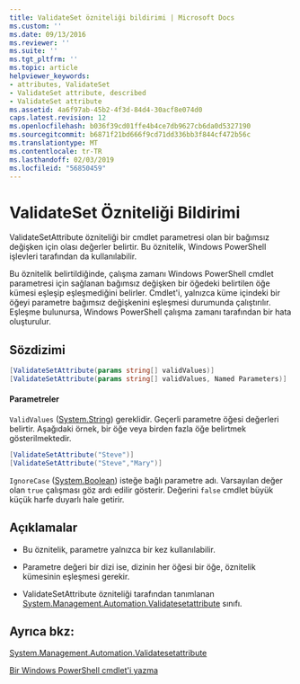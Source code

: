 ```yaml
---
title: ValidateSet özniteliği bildirimi | Microsoft Docs
ms.custom: ''
ms.date: 09/13/2016
ms.reviewer: ''
ms.suite: ''
ms.tgt_pltfrm: ''
ms.topic: article
helpviewer_keywords:
- attributes, ValidateSet
- ValidateSet attribute, described
- ValidateSet attribute
ms.assetid: 4a6f97ab-45b2-4f3d-84d4-30acf8e074d0
caps.latest.revision: 12
ms.openlocfilehash: b036f39cd01ffe4b4ce7db9627cb6da0d5327190
ms.sourcegitcommit: b6871f21bd666f9cd71dd336bb3f844cf472b56c
ms.translationtype: MT
ms.contentlocale: tr-TR
ms.lasthandoff: 02/03/2019
ms.locfileid: "56850459"
---
```

# <a name="validateset-attribute-declaration"></a>ValidateSet Özniteliği Bildirimi

ValidateSetAttribute özniteliği bir cmdlet parametresi olan bir bağımsız değişken için olası değerler belirtir. Bu öznitelik, Windows PowerShell işlevleri tarafından da kullanılabilir.

Bu öznitelik belirtildiğinde, çalışma zamanı Windows PowerShell cmdlet parametresi için sağlanan bağımsız değişken bir öğedeki belirtilen öğe kümesi eşleşip eşleşmediğini belirler. Cmdlet'i, yalnızca küme içindeki bir öğeyi parametre bağımsız değişkenini eşleşmesi durumunda çalıştırılır. Eşleşme bulunursa, Windows PowerShell çalışma zamanı tarafından bir hata oluşturulur.

## <a name="syntax"></a>Sözdizimi

```csharp
[ValidateSetAttribute(params string[] validValues)]
[ValidateSetAttribute(params string[] validValues, Named Parameters)]
```

#### <a name="parameters"></a>Parametreler

`ValidValues` ([System.String](/dotnet/api/System.String)) gereklidir. Geçerli parametre öğesi değerleri belirtir. Aşağıdaki örnek, bir öğe veya birden fazla öğe belirtmek gösterilmektedir.

```csharp
[ValidateSetAttribute("Steve")]
[ValidateSetAttribute("Steve","Mary")]
```

`IgnoreCase` ([System.Boolean](/dotnet/api/System.Boolean)) isteğe bağlı parametre adı. Varsayılan değer olan `true` çalışması göz ardı edilir gösterir. Değerini `false` cmdlet büyük küçük harfe duyarlı hale getirir.

## <a name="remarks"></a>Açıklamalar

- Bu öznitelik, parametre yalnızca bir kez kullanılabilir.

- Parametre değeri bir dizi ise, dizinin her öğesi bir öğe, öznitelik kümesinin eşleşmesi gerekir.

- ValidateSetAttribute özniteliği tarafından tanımlanan [System.Management.Automation.Validatesetattribute](/dotnet/api/System.Management.Automation.ValidateSetAttribute) sınıfı.

## <a name="see-also"></a>Ayrıca bkz:

[System.Management.Automation.Validatesetattribute](/dotnet/api/System.Management.Automation.ValidateSetAttribute)

[Bir Windows PowerShell cmdlet'i yazma](./writing-a-windows-powershell-cmdlet.md)
